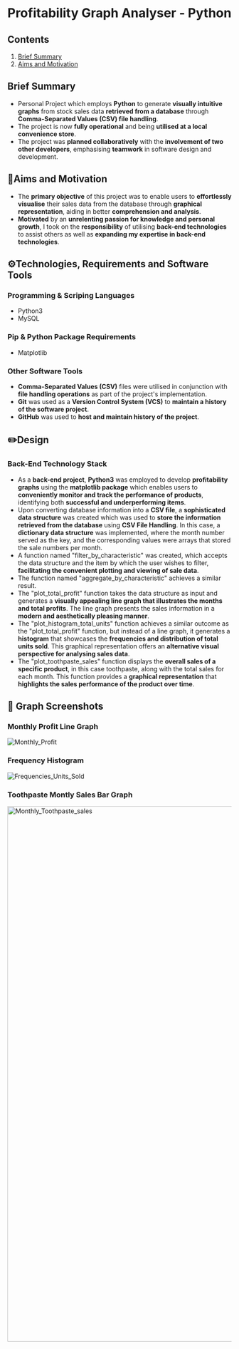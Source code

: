 # Profitability Graph Analyser - Python
## Contents
1. [ Brief Summary ](#summary)
2. [ Aims and Motivation ](#aims)

<a name="summary"></a>
## Brief Summary
- Personal Project which employs **Python** to generate **visually intuitive graphs** from stock sales data **retrieved from a database** through **Comma-Separated Values (CSV) file handling**.
- The project is now **fully operational** and being **utilised at a local convenience store**.
- The project was **planned collaboratively** with the **involvement of two other developers**, emphasising **teamwork** in software design and development.
<a name="aims"></a>
## 🎯Aims and Motivation
- The **primary objective** of this project was to enable users to **effortlessly visualise** their sales data from the database through **graphical representation**, aiding in better **comprehension and analysis**.
- **Motivated** by an **unrelenting passion for knowledge and personal growth**, I took on the **responsibility** of utilising **back-end technologies** to assist others as well as **expanding my expertise in back-end technologies**.
## ⚙️Technologies, Requirements and Software Tools
### Programming & Scriping Languages
- Python3
- MySQL
### Pip & Python Package Requirements
- Matplotlib
### Other Software Tools
- **Comma-Separated Values (CSV)** files were utilised in conjunction with **file handling operations** as part of the project's implementation.
- **Git** was used as a **Version Control System (VCS)** to **maintain a history of the software project**.
- **GitHub** was used to **host and maintain history of the project**.
## ✏️Design
### Back-End Technology Stack
- As a **back-end project**, **Python3** was employed to develop **profitability graphs** using the **matplotlib package** which enables users to **conveniently monitor and track the performance of products**, identifying both **successful and underperforming items**.
- Upon converting database information into a **CSV file**, a **sophisticated data structure** was created which was used to **store the information retrieved from the database** using **CSV File Handling**. In this case, a **dictionary data structure** was implemented, where the month number served as the key, and the corresponding values were arrays that stored the sale numbers per month.
- A function named "filter_by_characteristic" was created, which accepts the data structure and the item by which the user wishes to filter, **facilitating the convenient plotting and viewing of sale data**.
- The function named "aggregate_by_characteristic" achieves a similar result.
- The "plot_total_profit" function takes the data structure as input and generates a **visually appealing line graph that illustrates the months and total profits**. The line graph presents the sales information in a **modern and aesthetically pleasing manner**.
- The "plot_histogram_total_units" function achieves a similar outcome as the "plot_total_profit" function, but instead of a line graph, it generates a **histogram** that showcases the **frequencies and distribution of total units sold**. This graphical representation offers an **alternative visual perspective for analysing sales data**.
- The "plot_toothpaste_sales" function displays the **overall sales of a specific product**, in this case toothpaste, along with the total sales for each month. This function provides a **graphical representation** that **highlights the sales performance of the product over time**.
## 🚀 Graph Screenshots
### Monthly Profit Line Graph
![Monthly_Profit](https://github.com/Saad1929/profitability-graph-analyser/assets/108022733/4876e54c-d194-48e7-b33c-a6edab8f4fa7)
### Frequency Histogram
![Frequencies_Units_Sold](https://github.com/Saad1929/profitability-graph-analyser/assets/108022733/f86ff1de-229b-4073-9ae9-36475f93c5e1)
### Toothpaste Montly Sales Bar Graph
<img width="1202" alt="Monthly_Toothpaste_sales" src="https://github.com/Saad1929/profitability-graph-analyser/assets/108022733/2f79b018-f19b-4f96-858c-1b99ae1d7ef7">

